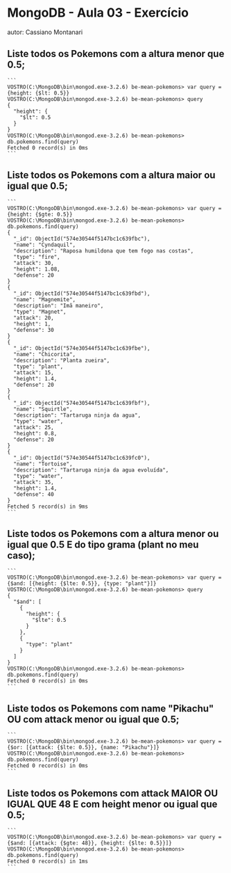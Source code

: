 # MongoDB - Aula 03 - Exercício
autor: Cassiano Montanari

## Liste todos os Pokemons com a altura menor que 0.5;

	```
	VOSTRO(C:\MongoDB\bin\mongod.exe-3.2.6) be-mean-pokemons> var query = {height: {$lt: 0.5}}
	VOSTRO(C:\MongoDB\bin\mongod.exe-3.2.6) be-mean-pokemons> query
	{
	  "height": {
		"$lt": 0.5
	  }
	}
	VOSTRO(C:\MongoDB\bin\mongod.exe-3.2.6) be-mean-pokemons> db.pokemons.find(query)
	Fetched 0 record(s) in 0ms
	```

## Liste todos os Pokemons com a altura maior ou igual que 0.5;

	```
	VOSTRO(C:\MongoDB\bin\mongod.exe-3.2.6) be-mean-pokemons> var query = {height: {$gte: 0.5}}
	VOSTRO(C:\MongoDB\bin\mongod.exe-3.2.6) be-mean-pokemons> db.pokemons.find(query)
	{
	  "_id": ObjectId("574e30544f5147bc1c639fbc"),
	  "name": "Cyndaquil",
	  "description": "Raposa humildona que tem fogo nas costas",
	  "type": "fire",
	  "attack": 30,
	  "height": 1.08,
	  "defense": 20
	}
	{
	  "_id": ObjectId("574e30544f5147bc1c639fbd"),
	  "name": "Magnemite",
	  "description": "Imã maneiro",
	  "type": "Magnet",
	  "attack": 20,
	  "height": 1,
	  "defense": 30
	}
	{
	  "_id": ObjectId("574e30544f5147bc1c639fbe"),
	  "name": "Chicorita",
	  "description": "Planta zueira",
	  "type": "plant",
	  "attack": 15,
	  "height": 1.4,
	  "defense": 20
	}
	{
	  "_id": ObjectId("574e30544f5147bc1c639fbf"),
	  "name": "Squirtle",
	  "description": "Tartaruga ninja da agua",
	  "type": "water",
	  "attack": 25,
	  "height": 0.8,
	  "defense": 20
	}
	{
	  "_id": ObjectId("574e30544f5147bc1c639fc0"),
	  "name": "Tortoise",
	  "description": "Tartaruga ninja da agua evoluída",
	  "type": "water",
	  "attack": 35,
	  "height": 1.4,
	  "defense": 40
	}
	Fetched 5 record(s) in 9ms
	```

## Liste todos os Pokemons com a altura menor ou igual que 0.5 E do tipo grama (plant no meu caso);

	```
	VOSTRO(C:\MongoDB\bin\mongod.exe-3.2.6) be-mean-pokemons> var query = {$and: [{height: {$lte: 0.5}}, {type: "plant"}]}
	VOSTRO(C:\MongoDB\bin\mongod.exe-3.2.6) be-mean-pokemons> query
	{
	  "$and": [
	    {
	      "height": {
	        "$lte": 0.5
	      }
	    },
	    {
	      "type": "plant"
	    }
	  ]
	}
	VOSTRO(C:\MongoDB\bin\mongod.exe-3.2.6) be-mean-pokemons> db.pokemons.find(query)
	Fetched 0 record(s) in 0ms
	```

## Liste todos os Pokemons com name "Pikachu" OU com attack menor ou igual que 0.5;

	```
	VOSTRO(C:\MongoDB\bin\mongod.exe-3.2.6) be-mean-pokemons> var query = {$or: [{attack: {$lte: 0.5}}, {name: "Pikachu"}]}
	VOSTRO(C:\MongoDB\bin\mongod.exe-3.2.6) be-mean-pokemons> db.pokemons.find(query)
	Fetched 0 record(s) in 0ms
	```

## Liste todos os Pokemons com attack MAIOR OU IGUAL QUE 48 E com height menor ou igual que 0.5;

	```
	VOSTRO(C:\MongoDB\bin\mongod.exe-3.2.6) be-mean-pokemons> var query = {$and: [{attack: {$gte: 48}}, {height: {$lte: 0.5}}]}
	VOSTRO(C:\MongoDB\bin\mongod.exe-3.2.6) be-mean-pokemons> db.pokemons.find(query)
	Fetched 0 record(s) in 1ms
	```